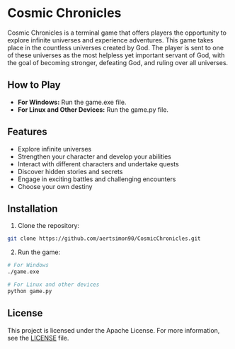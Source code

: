 # Cosmic Chronicles

Cosmic Chronicles is a terminal game that offers players the opportunity to explore infinite universes and experience adventures. This game takes place in the countless universes created by God. The player is sent to one of these universes as the most helpless yet important servant of God, with the goal of becoming stronger, defeating God, and ruling over all universes.

## How to Play

- **For Windows:** Run the game.exe file.
- **For Linux and Other Devices:** Run the game.py file.

## Features

- Explore infinite universes
- Strengthen your character and develop your abilities
- Interact with different characters and undertake quests
- Discover hidden stories and secrets
- Engage in exciting battles and challenging encounters
- Choose your own destiny

## Installation

1. Clone the repository:

```bash
git clone https://github.com/aertsimon90/CosmicChronicles.git
```

2. Run the game:

```bash
# For Windows
./game.exe

# For Linux and other devices
python game.py
```

## License

This project is licensed under the Apache License. For more information, see the [LICENSE](LICENSE) file.

